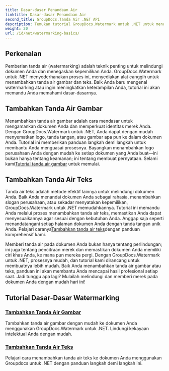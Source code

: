 ```yaml
---
title: Dasar-dasar Penandaan Air
linktitle: Dasar-dasar Penandaan Air
second_title: GroupDocs.Tanda Air .NET API
description: Temukan tutorial GroupDocs.Watermark untuk .NET untuk menambahkan tanda air gambar dan teks dengan mudah. Lindungi dokumen Anda dengan panduan yang mudah diikuti ini.
weight: 20
url: /id/net/watermarking-basics/
---
```

## Perkenalan
Pemberian tanda air (watermarking) adalah teknik penting untuk melindungi dokumen Anda dan menegaskan kepemilikan Anda. GroupDocs.Watermark untuk .NET menyederhanakan proses ini, menyediakan alat canggih untuk menambahkan tanda air gambar dan teks. Baik Anda baru mengenal watermarking atau ingin meningkatkan keterampilan Anda, tutorial ini akan memandu Anda memahami dasar-dasarnya.

## Tambahkan Tanda Air Gambar

Menambahkan tanda air gambar adalah cara mendasar untuk mengamankan dokumen Anda dan memperkuat identitas merek Anda. Dengan GroupDocs.Watermark untuk .NET, Anda dapat dengan mudah menyematkan logo, tanda tangan, atau gambar apa pun ke dalam dokumen Anda. Tutorial ini memberikan panduan langkah demi langkah untuk membantu Anda menguasai prosesnya. Bayangkan menambahkan logo perusahaan Anda dengan mudah ke setiap dokumen yang Anda buat—ini bukan hanya tentang keamanan; ini tentang membuat pernyataan. Selami kami[Tutorial tanda air gambar](./add-image-watermark/) untuk memulai.

## Tambahkan Tanda Air Teks

 Tanda air teks adalah metode efektif lainnya untuk melindungi dokumen Anda. Baik Anda menandai dokumen Anda sebagai rahasia, menambahkan slogan perusahaan, atau sekadar menyatakan kepemilikan, GroupDocs.Watermark untuk .NET memudahkannya. Tutorial ini memandu Anda melalui proses menambahkan tanda air teks, memastikan Anda dapat menyesuaikannya agar sesuai dengan kebutuhan Anda. Anggap saja seperti menandatangani setiap halaman dokumen Anda dengan tanda tangan unik Anda. Pelajari caranya[Tambahkan tanda air teks](./add-text-watermark/)dengan panduan komprehensif kami.

Memberi tanda air pada dokumen Anda bukan hanya tentang perlindungan; ini juga tentang pencitraan merek dan memastikan dokumen Anda memiliki ciri khas Anda, ke mana pun mereka pergi. Dengan GroupDocs.Watermark untuk .NET, prosesnya mudah, dan tutorial kami dirancang untuk membuatnya lebih mudah. Baik Anda menambahkan tanda air gambar atau teks, panduan ini akan membantu Anda mencapai hasil profesional setiap saat. Jadi tunggu apa lagi? Mulailah melindungi dan memberi merek pada dokumen Anda dengan mudah hari ini!

## Tutorial Dasar-Dasar Watermarking
### [Tambahkan Tanda Air Gambar](./add-image-watermark/)
Tambahkan tanda air gambar dengan mudah ke dokumen Anda menggunakan GroupDocs.Watermark untuk .NET. Lindungi kekayaan intelektual Anda dengan mudah.
### [Tambahkan Tanda Air Teks](./add-text-watermark/)
Pelajari cara menambahkan tanda air teks ke dokumen Anda menggunakan Groupdocs untuk .NET dengan panduan langkah demi langkah ini.